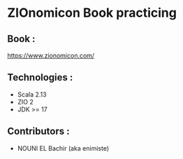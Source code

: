 # ZIOnomicon Book practicing

## Book :
https://www.zionomicon.com/

## Technologies :
- Scala 2.13
- ZIO 2
- JDK >= 17

## Contributors :
- NOUNI EL Bachir (aka enimiste)